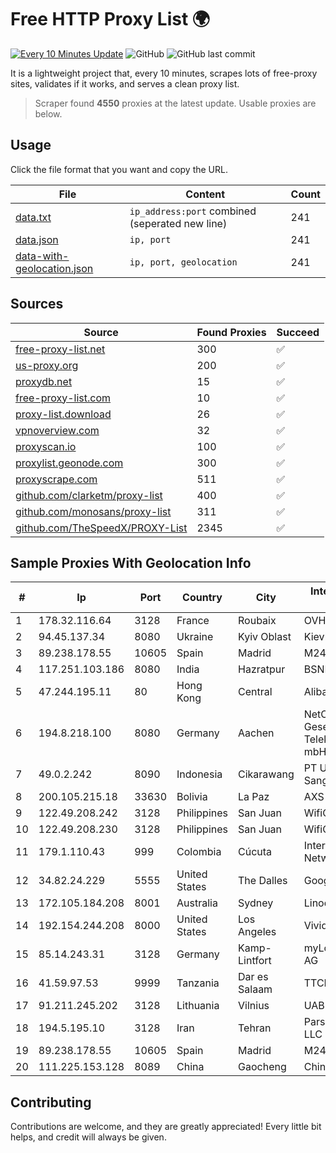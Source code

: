 
# Free HTTP Proxy List 🌍

[![Every 10 Minutes Update](https://github.com/mertguvencli/http-proxy-list/actions/workflows/main.yml/badge.svg?branch=main)](https://github.com/mertguvencli/http-proxy-list/actions/workflows/main.yml)
![GitHub](https://img.shields.io/github/license/mertguvencli/http-proxy-list)
![GitHub last commit](https://img.shields.io/github/last-commit/mertguvencli/http-proxy-list)

It is a lightweight project that, every 10 minutes, scrapes lots of free-proxy sites, validates if it works, and serves a clean proxy list.


> Scraper found **4550** proxies at the latest update. Usable proxies are below.

## Usage

Click the file format that you want and copy the URL.


|File|Content|Count|
|----|-------|-----|
|[data.txt](https://raw.githubusercontent.com/mertguvencli/http-proxy-list/main/proxy-list/data.txt)|`ip_address:port` combined (seperated new line)|241|
|[data.json](https://raw.githubusercontent.com/mertguvencli/http-proxy-list/main/proxy-list/data.json)|`ip, port`|241|
|[data-with-geolocation.json](https://raw.githubusercontent.com/mertguvencli/http-proxy-list/main/proxy-list/data-with-geolocation.json)|`ip, port, geolocation`|241|

## Sources

|Source|Found Proxies|Succeed|
|------|-------------|-------|
|[free-proxy-list.net](https://free-proxy-list.net)|300|✅|
|[us-proxy.org](https://www.us-proxy.org)|200|✅|
|[proxydb.net](http://proxydb.net)|15|✅|
|[free-proxy-list.com](https://free-proxy-list.com/?page=&port=&type%5B%5D=http&type%5B%5D=https&up_time=0&search=Search)|10|✅|
|[proxy-list.download](https://www.proxy-list.download/HTTP)|26|✅|
|[vpnoverview.com](https://vpnoverview.com/privacy/anonymous-browsing/free-proxy-servers)|32|✅|
|[proxyscan.io](https://www.proxyscan.io)|100|✅|
|[proxylist.geonode.com](https://proxylist.geonode.com/api/proxy-list?limit=300&page=1&sort_by=lastChecked&sort_type=desc&protocols=http,https)|300|✅|
|[proxyscrape.com](https://api.proxyscrape.com/v2/?request=displayproxies&protocol=http&timeout=10000&country=all&ssl=all&anonymity=all)|511|✅|
|[github.com/clarketm/proxy-list](https://raw.githubusercontent.com/clarketm/proxy-list/master/proxy-list-raw.txt)|400|✅|
|[github.com/monosans/proxy-list](https://raw.githubusercontent.com/monosans/proxy-list/main/proxies/http.txt)|311|✅|
|[github.com/TheSpeedX/PROXY-List](https://raw.githubusercontent.com/TheSpeedX/PROXY-List/master/http.txt)|2345|✅|


## Sample Proxies With Geolocation Info

|#|Ip|Port|Country|City|Internet Service Provider|
|-|--|----|-------|----|-------------------------|
|1|178.32.116.64|3128|France|Roubaix|OVH SAS|
|2|94.45.137.34|8080|Ukraine|Kyiv Oblast|Kievline LLC|
|3|89.238.178.55|10605|Spain|Madrid|M247 Ltd|
|4|117.251.103.186|8080|India|Hazratpur|BSNL Internet|
|5|47.244.195.11|80|Hong Kong|Central|Alibaba.com LLC|
|6|194.8.218.100|8080|Germany|Aachen|NetCologne Gesellschaft fur Telekommunikation mbH|
|7|49.0.2.242|8090|Indonesia|Cikarawang|PT Usaha Adi Sanggoro|
|8|200.105.215.18|33630|Bolivia|La Paz|AXS Bolivia S. A.|
|9|122.49.208.242|3128|Philippines|San Juan|WifiCity, Inc|
|10|122.49.208.230|3128|Philippines|San Juan|WifiCity, Inc|
|11|179.1.110.43|999|Colombia|Cúcuta|InterNexa Global Network|
|12|34.82.24.229|5555|United States|The Dalles|Google LLC|
|13|172.105.184.208|8001|Australia|Sydney|Linode, LLC|
|14|192.154.244.208|8000|United States|Los Angeles|Vivid-hosting LLC|
|15|85.14.243.31|3128|Germany|Kamp-Lintfort|myLoc managed IT AG|
|16|41.59.97.53|9999|Tanzania|Dar es Salaam|TTCL|
|17|91.211.245.202|3128|Lithuania|Vilnius|UAB ESNET|
|18|194.5.195.10|3128|Iran|Tehran|Pars Parva System LLC|
|19|89.238.178.55|10605|Spain|Madrid|M247 Ltd|
|20|111.225.153.128|8089|China|Gaocheng|Chinanet|



## Contributing

Contributions are welcome, and they are greatly appreciated! Every
little bit helps, and credit will always be given.

